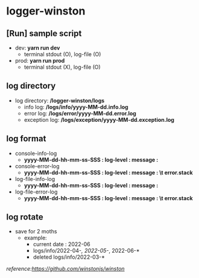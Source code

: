 # logger-winston
## [Run] sample script        
- dev: **yarn run dev**
    - terminal stdout (O), log-file (O)
- prod: **yarn run prod**
    - terminal stdout (X), log-file (O)
 ## log directory
- log directory: **/logger-winston/logs**
    - info log: **/logs/info/yyyy-MM-dd.info.log**
    - error log: **/logs/error/yyyy-MM-dd.error.log**
    - exception log: **/logs/exception/yyyy-MM-dd.exception.log**
## log format
- console-info-log 
    - **yyyy-MM-dd-hh-mm-ss-SSS : log-level : message :**
- console-error-log 
    - **yyyy-MM-dd-hh-mm-ss-SSS : log-level : message : \t error.stack**
- log-file-info-log 
    - **yyyy-MM-dd-hh-mm-ss-SSS : log-level : message :**
- log-file-error-log 
    - **yyyy-MM-dd-hh-mm-ss-SSS : log-level : message : \t error.stack**

## log rotate
- save for 2 moths
    - example:
        - current date : 2022-06
        - logs/info/2022-04-*, 2022-05-*, 2022-06-*
        - deleted logs/info/2022-03-*




*reference:https://github.com/winstonjs/winston*